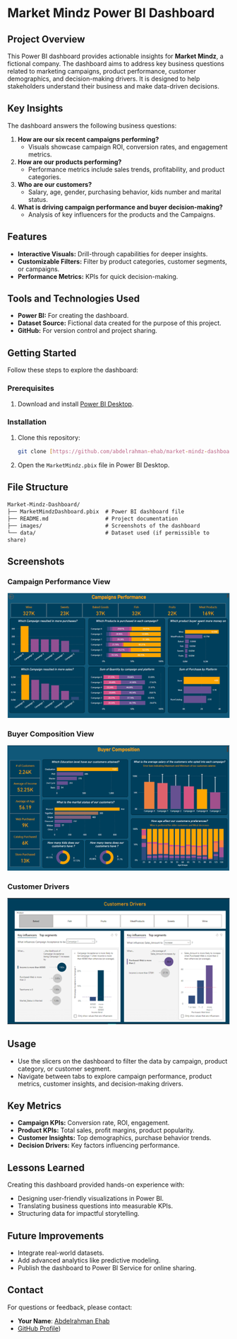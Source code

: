 # Market Mindz Power BI Dashboard

## Project Overview
This Power BI dashboard provides actionable insights for **Market Mindz**, a fictional company. The dashboard aims to address key business questions related to marketing campaigns, product performance, customer demographics, and decision-making drivers. It is designed to help stakeholders understand their business and make data-driven decisions.

## Key Insights
The dashboard answers the following business questions:
1. **How are our six recent campaigns performing?**
   - Visuals showcase campaign ROI, conversion rates, and engagement metrics.
2. **How are our products performing?**
   - Performance metrics include sales trends, profitability, and product categories.
3. **Who are our customers?**
   - Salary, age, gender, purchasing behavior, kids number and marital status.
4. **What is driving campaign performance and buyer decision-making?**
   - Analysis of key influencers for the products and the Campaigns.

## Features
- **Interactive Visuals:** Drill-through capabilities for deeper insights.
- **Customizable Filters:** Filter by product categories, customer segments, or campaigns.
- **Performance Metrics:** KPIs for quick decision-making.

## Tools and Technologies Used
- **Power BI:** For creating the dashboard.
- **Dataset Source:** Fictional data created for the purpose of this project.
- **GitHub:** For version control and project sharing.

## Getting Started
Follow these steps to explore the dashboard:

### Prerequisites
1. Download and install [Power BI Desktop](https://powerbi.microsoft.com/desktop/).

### Installation
1. Clone this repository:
   ```bash
   git clone [https://github.com/abdelrahman-ehab/market-mindz-dashboard]
   ```
2. Open the `MarketMindz.pbix` file in Power BI Desktop.

## File Structure
```
Market-Mindz-Dashboard/
├── MarketMindzDashboard.pbix  # Power BI dashboard file
├── README.md                  # Project documentation
├── images/                    # Screenshots of the dashboard
└── data/                      # Dataset used (if permissible to share)
```

## Screenshots
### Campaign Performance View
![Campaign Performance Screenshot](images/campaign-performance.PNG)

### Buyer Composition View
![Buyer Composition Screenshot](images/buyer-composition.PNG)

### Customer Drivers
![Customer Drivers Screenshot](images/customer-drivers.png)

## Usage
- Use the slicers on the dashboard to filter the data by campaign, product category, or customer segment.
- Navigate between tabs to explore campaign performance, product metrics, customer insights, and decision-making drivers.

## Key Metrics
- **Campaign KPIs:** Conversion rate, ROI, engagement.
- **Product KPIs:** Total sales, profit margins, product popularity.
- **Customer Insights:** Top demographics, purchase behavior trends.
- **Decision Drivers:** Key factors influencing performance.

## Lessons Learned
Creating this dashboard provided hands-on experience with:
- Designing user-friendly visualizations in Power BI.
- Translating business questions into measurable KPIs.
- Structuring data for impactful storytelling.

## Future Improvements
- Integrate real-world datasets.
- Add advanced analytics like predictive modeling.
- Publish the dashboard to Power BI Service for online sharing.


## Contact
For questions or feedback, please contact:
- **Your Name**: [Abdelrahman Ehab](mailto:rahman.ihab1@gmail.com)
- [GitHub Profile](https://github.com/abdelrahman-ehab/))

